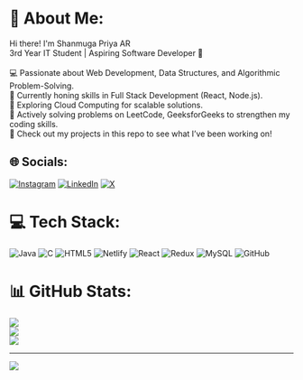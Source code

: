 # 💫 About Me:
Hi there! I'm Shanmuga Priya AR<br>3rd Year IT Student | Aspiring Software Developer 🌟<br><br>💻 Passionate about Web Development, Data Structures, and Algorithmic Problem-Solving.<br>🚀 Currently honing skills in Full Stack Development (React, Node.js).<br>🎯 Exploring Cloud Computing for scalable solutions.<br>🔗 Actively solving problems on LeetCode, GeeksforGeeks to strengthen my coding skills.<br>📂 Check out my projects in this repo to see what I’ve been working on!


## 🌐 Socials:
[![Instagram](https://img.shields.io/badge/Instagram-%23E4405F.svg?logo=Instagram&logoColor=white)](https://instagram.com/hwy3rp) 
[![LinkedIn](https://img.shields.io/badge/LinkedIn-%230077B5.svg?logo=linkedin&logoColor=white)](https://linkedin.com/in/shanmuga-priya-ar) 
[![X](https://img.shields.io/badge/X-black.svg?logo=X&logoColor=white)](https://x.com/rkiveluver)


# 💻 Tech Stack:
![Java](https://img.shields.io/badge/java-%23ED8B00.svg?style=plastic&logo=openjdk&logoColor=white) ![C](https://img.shields.io/badge/c-%2300599C.svg?style=plastic&logo=c&logoColor=white) ![HTML5](https://img.shields.io/badge/html5-%23E34F26.svg?style=plastic&logo=html5&logoColor=white) ![Netlify](https://img.shields.io/badge/netlify-%23000000.svg?style=plastic&logo=netlify&logoColor=#00C7B7) ![React](https://img.shields.io/badge/react-%2320232a.svg?style=plastic&logo=react&logoColor=%2361DAFB) ![Redux](https://img.shields.io/badge/redux-%23593d88.svg?style=plastic&logo=redux&logoColor=white) ![MySQL](https://img.shields.io/badge/mysql-4479A1.svg?style=plastic&logo=mysql&logoColor=white) ![GitHub](https://img.shields.io/badge/github-%23121011.svg?style=plastic&logo=github&logoColor=white)
# 📊 GitHub Stats:
![](https://github-readme-stats.vercel.app/api?username=pri10088&theme=synthwave&hide_border=true&include_all_commits=true&count_private=false)<br/>
![](https://github-readme-streak-stats.herokuapp.com/?user=pri10088&theme=synthwave&hide_border=true)<br/>
![](https://github-readme-stats.vercel.app/api/top-langs/?username=pri10088&theme=synthwave&hide_border=true&include_all_commits=true&count_private=false&layout=compact)

---
[![](https://visitcount.itsvg.in/api?id=pri10088&icon=0&color=0)](https://visitcount.itsvg.in)

<!-- Proudly created with GPRM ( https://gprm.itsvg.in ) -->
